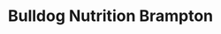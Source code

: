 ---
title: "Bulldog Nutrition Brampton"
url: /brampton/bulldog-nutrition-brampton/
shop: nutrition supplements
---